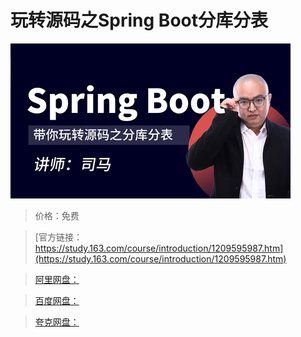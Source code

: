 # 玩转源码之Spring Boot分库分表

![img](../../../assets/study163/free/57053cd86e4146a6b2a7bef2e6962333.jpg)

> 价格：免费

> [官方链接：https://study.163.com/course/introduction/1209595987.htm](https://study.163.com/course/introduction/1209595987.htm)

> [阿里网盘：]()

> [百度网盘：]()

> [夸克网盘：]()
